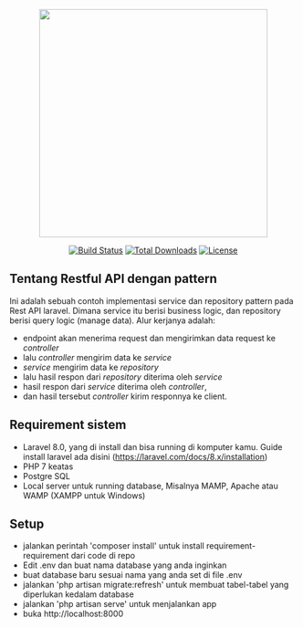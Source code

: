 <p align="center"><a href="https://laravel.com" target="_blank"><img src="https://raw.githubusercontent.com/laravel/art/master/logo-lockup/5%20SVG/2%20CMYK/1%20Full%20Color/laravel-logolockup-cmyk-red.svg" width="400"></a></p>

<p align="center">
<a href="https://travis-ci.org/laravel/framework"><img src="https://travis-ci.org/laravel/framework.svg" alt="Build Status"></a>
<a href="https://packagist.org/packages/laravel/framework"><img src="https://poser.pugx.org/laravel/framework/d/total.svg" alt="Total Downloads"></a>
<a href="https://packagist.org/packages/laravel/framework"><img src="https://poser.pugx.org/laravel/framework/license.svg" alt="License"></a>
</p>
 
## Tentang Restful API dengan pattern

Ini adalah sebuah contoh implementasi service dan repository pattern pada Rest API laravel. Dimana service itu berisi business logic, dan repository berisi query logic (manage data).
Alur kerjanya adalah: 
- endpoint akan menerima request dan mengirimkan data request ke *controller*
- lalu *controller* mengirim data ke *service*
- *service* mengirim data ke *repository*
- lalu hasil respon dari *repository* diterima oleh *service*
- hasil respon dari *service* diterima oleh *controller*,
- dan hasil tersebut *controller* kirim responnya ke client.

## Requirement sistem

- Laravel 8.0, yang di install dan bisa running di komputer kamu. Guide install laravel ada disini (https://laravel.com/docs/8.x/installation)
- PHP 7 keatas
- Postgre SQL
- Local server untuk running database, Misalnya MAMP, Apache atau WAMP (XAMPP untuk Windows)

## Setup

- jalankan perintah 'composer install' untuk install requirement-requirement dari code di repo
- Edit .env dan buat nama database yang anda inginkan
- buat database baru sesuai nama yang anda set di file .env
- jalankan 'php artisan migrate:refresh' untuk membuat tabel-tabel yang diperlukan kedalam database
- jalankan 'php artisan serve' untuk menjalankan app
- buka http://localhost:8000

